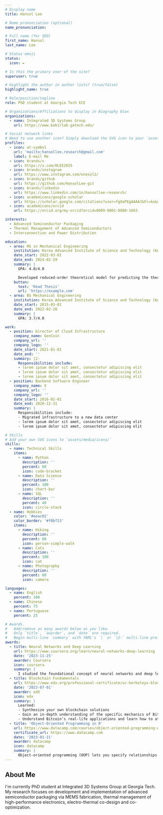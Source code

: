 ```yaml
---
# Display name
title: Hansol Lee

# Name pronunciation (optional)
name_pronunciation:

# Full name (for SEO)
first_name: Hansol
last_name: Lee

# Status emoji
status:
  icon: ✒️

# Is this the primary user of the site?
superuser: true

# Highlight the author in author lists? (true/false)
highlight_name: true

# Role/position/tagline
role: PhD student at Georgia Tech ECE

# Organizations/Affiliations to display in Biography blox
organizations:
  - name: Integrated 3D Systems Group
    url: https://www.bakirlab.gatech.edu/

# Social network links
# Need to use another icon? Simply download the SVG icon to your `assets/media/icons/` folder.
profiles:
  - icon: at-symbol
    url: 'mailto:hansollee.research@gmail.com'
    label: E-mail Me
  - icon: brands/x
    url: https://x.com/HLEE2025
  - icon: brands/instagram
    url: https://www.instagram.com/onesol2/
  - icon: brands/github
    url: https://github.com/HansolLee-git
  - icon: brands/linkedin
    url: https://www.linkedin.com/in/hansollee-research/
  - icon: academicons/google-scholar
    url: https://scholar.google.com/citations?user=fgOaPEgAAAAJ&hl=ko&oi=sra
  - icon: academicons/orcid
    url: https://orcid.org/my-orcid?orcid=0009-0001-8680-1663

interests:
  - Advanced Semiconductor Packaging
  - Thermal Management of Advanced Semiconductors
  - Interconnection and Power Distribution

education:
  - area: MS in Mechanical Engineering
    institution: Korea Advanced Institute of Science and Technology (KAIST)
    date_start: 2022-03-01
    date_end: 2024-02-29
    summary: |
      GPA: 4.0/4.0

      Developed reduced-order theoretical model for predicting the thermal-hydraulic performance of silicon-based manifold microchannel (MMC) cooling device. Performed multi-fidelity design optimization of MMC and achieved record-high thermal performance (> 2 kW/cm2). Collaborated with Electronics and Telecommunications Research Institute (ETRI) and Samsung. Supervised by Prof. Sung Jin Kim. Published lead-author paper at the International Communications in Heat and Mass Transfer.
    button:
      text: 'Read Thesis'
      url: 'https://example.com'
  - area: BS Mechanical Engineering
    institution: Korea Advanced Institute of Science and Technology (KAIST)
    date_start: 2015-03-01
    date_end: 2022-02-28
    summary: |
      GPA: 3.7/4.0

work:
  - position: Director of Cloud Infrastructure
    company_name: GenCoin
    company_url: ''
    company_logo: ''
    date_start: 2021-01-01
    date_end: ''
    summary: |2-
      Responsibilities include:
      - lorem ipsum dolor sit amet, consectetur adipiscing elit
      - lorem ipsum dolor sit amet, consectetur adipiscing elit
      - lorem ipsum dolor sit amet, consectetur adipiscing elit
  - position: Backend Software Engineer
    company_name: X
    company_url: ''
    company_logo: ''
    date_start: 2016-01-01
    date_end: 2020-12-31
    summary: |
      Responsibilities include:
      - Migrated infrastructure to a new data center
      - lorem ipsum dolor sit amet, consectetur adipiscing elit
      - lorem ipsum dolor sit amet, consectetur adipiscing elit

# Skills
# Add your own SVG icons to `assets/media/icons/`
skills:
  - name: Technical Skills
    items:
      - name: Python
        description: ''
        percent: 80
        icon: code-bracket
      - name: Data Science
        description: ''
        percent: 100
        icon: chart-bar
      - name: SQL
        description: ''
        percent: 40
        icon: circle-stack
  - name: Hobbies
    color: '#eeac02'
    color_border: '#f0bf23'
    items:
      - name: Hiking
        description: ''
        percent: 60
        icon: person-simple-walk
      - name: Cats
        description: ''
        percent: 100
        icon: cat
      - name: Photography
        description: ''
        percent: 80
        icon: camera

languages:
  - name: English
    percent: 100
  - name: Chinese
    percent: 75
  - name: Portuguese
    percent: 25

# Awards.
#   Add/remove as many awards below as you like.
#   Only `title`, `awarder`, and `date` are required.
#   Begin multi-line `summary` with YAML's `|` or `|2-` multi-line prefix and indent 2 spaces below.
awards:
  - title: Neural Networks and Deep Learning
    url: https://www.coursera.org/learn/neural-networks-deep-learning
    date: '2023-11-25'
    awarder: Coursera
    icon: coursera
    summary: |
      I studied the foundational concept of neural networks and deep learning. By the end, I was familiar with the significant technological trends driving the rise of deep learning; build, train, and apply fully connected deep neural networks; implement efficient (vectorized) neural networks; identify key parameters in a neural network’s architecture; and apply deep learning to your own applications.
  - title: Blockchain Fundamentals
    url: https://www.edx.org/professional-certificate/uc-berkeleyx-blockchain-fundamentals
    date: '2023-07-01'
    awarder: edX
    icon: edx
    summary: |
      Learned:
      - Synthesize your own blockchain solutions
      - Gain an in-depth understanding of the specific mechanics of Bitcoin
      - Understand Bitcoin’s real-life applications and learn how to attack and destroy Bitcoin, Ethereum, smart contracts and Dapps, and alternatives to Bitcoin’s Proof-of-Work consensus algorithm
  - title: 'Object-Oriented Programming in R'
    url: https://www.datacamp.com/courses/object-oriented-programming-with-s3-and-r6-in-r
    certificate_url: https://www.datacamp.com
    date: '2023-01-21'
    awarder: datacamp
    icon: datacamp
    summary: |
      Object-oriented programming (OOP) lets you specify relationships between functions and the objects that they can act on, helping you manage complexity in your code. This is an intermediate level course, providing an introduction to OOP, using the S3 and R6 systems. S3 is a great day-to-day R programming tool that simplifies some of the functions that you write. R6 is especially useful for industry-specific analyses, working with web APIs, and building GUIs.
---
```


## About Me
I'm currently PhD student at Integrated 3D Systems Group at Georgia Tech. My research focuses on development and implementation of advanced semiconductor packaging via MEMS fabrication, thermal management of high-performance electronics, electro-thermal co-design and co-optimization. 
 
